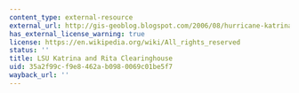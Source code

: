 ```yaml
---
content_type: external-resource
external_url: http://gis-geoblog.blogspot.com/2006/08/hurricane-katrina-rita-clearinghouse.html
has_external_license_warning: true
license: https://en.wikipedia.org/wiki/All_rights_reserved
status: ''
title: LSU Katrina and Rita Clearinghouse
uid: 35a2f99c-f9e8-462a-b098-0069c01be5f7
wayback_url: ''
---
```

